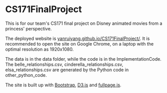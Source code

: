 # CS171FinalProject
This is for our team's CS171 final project on Disney animated movies from a princess' perspective. 

The deployed website is [yanruiyang.github.io/CS171FinalProject/](yanruiyang.github.io/CS171FinalProject/). It is recommended to open the site on Google Chrome, on a laptop with the optimal resolution as 1920x1080. 

The data is in the data folder, while the code is in the ImplementationCode. The belle_relationships.csv, cinderella_relationships.csv, elsa_relationships.csv are generated by the Python code in other_python_code.

The site is built up with [Bootstrap](https://getbootstrap.com), [D3.js](https://d3js.org) and [fullpage.js](https://alvarotrigo.com/fullPage/).


